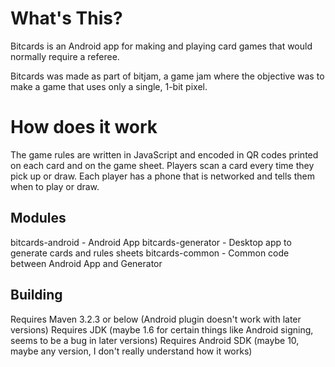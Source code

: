 # What's This?

Bitcards is an Android app for making and playing card games that would normally require a referee.

Bitcards was made as part of bitjam, a game jam where the objective was to make a game that uses only a single, 1-bit pixel.

# How does it work

The game rules are written in JavaScript and encoded in QR codes printed on each card and on the game sheet. Players
scan a card every time they pick up or draw. Each player has a phone that is networked and tells them when to play or draw.

## Modules

bitcards-android - Android App
bitcards-generator - Desktop app to generate cards and rules sheets
bitcards-common - Common code between Android App and Generator

## Building

Requires Maven 3.2.3 or below (Android plugin doesn't work with later versions)
Requires JDK (maybe 1.6 for certain things like Android signing, seems to be a bug in later versions)
Requires Android SDK (maybe 10, maybe any version, I don't really understand how it works)



